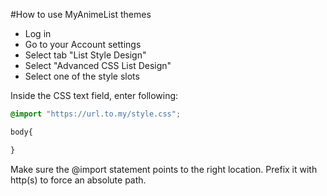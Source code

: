 #How to use MyAnimeList themes

- Log in
- Go to your Account settings
- Select tab "List Style Design"
- Select "Advanced CSS List Design"
- Select one of the style slots

Inside the CSS text field, enter following:

```css
@import "https://url.to.my/style.css";

body{

}
```

Make sure the @import statement points to the right location. Prefix it with http(s) to force an absolute path.
